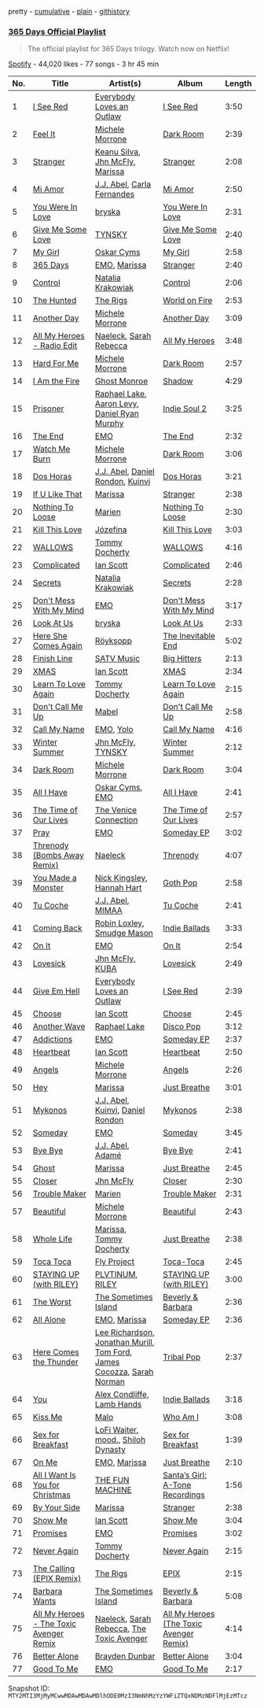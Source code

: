 pretty - [cumulative](/playlists/cumulative/37i9dQZF1DX0JXQl1bmFgT.md) - [plain](/playlists/plain/37i9dQZF1DX0JXQl1bmFgT) - [githistory](https://github.githistory.xyz/mackorone/spotify-playlist-archive/blob/main/playlists/plain/37i9dQZF1DX0JXQl1bmFgT)

### [365 Days Official Playlist](https://open.spotify.com/playlist/37i9dQZF1DX0JXQl1bmFgT)

> The official playlist for 365 Days trilogy\. Watch now on Netflix!

[Spotify](https://open.spotify.com/user/spotify) - 44,020 likes - 77 songs - 3 hr 45 min

| No. | Title | Artist(s) | Album | Length |
|---|---|---|---|---|
| 1 | [I See Red](https://open.spotify.com/track/5MAK1nd8R6PWnle1Q1WJvh) | [Everybody Loves an Outlaw](https://open.spotify.com/artist/5RCWMaArEntbkeWYVxCiFW) | [I See Red](https://open.spotify.com/album/160pzqIuixGY7qegAnQCHY) | 3:50 |
| 2 | [Feel It](https://open.spotify.com/track/1sntdOU6b9fMuUOm3NPIuY) | [Michele Morrone](https://open.spotify.com/artist/03fLoIOO015incUitpfkad) | [Dark Room](https://open.spotify.com/album/2H2mViAjX9cdztIS9xOwSh) | 2:39 |
| 3 | [Stranger](https://open.spotify.com/track/6HsP8AwuSVliAtYXr93br0) | [Keanu Silva](https://open.spotify.com/artist/1zLMhO4zzzxt5PMV4wMS3y), [Jhn McFly](https://open.spotify.com/artist/7zznl279cpu0bbWfEjBq5c), [Marissa](https://open.spotify.com/artist/7lRC2ICJeiCyz2wSU6BVkH) | [Stranger](https://open.spotify.com/album/1SYD9U5ySpahn116MFUxby) | 2:08 |
| 4 | [Mi Amor](https://open.spotify.com/track/2S6k02dRW52cP1jSC05OWg) | [J.J\. Abel](https://open.spotify.com/artist/2kptWrlEYUY9Tksx9f9EDE), [Carla Fernandes](https://open.spotify.com/artist/2PowY1osU1K9Qa8d1fn0PF) | [Mi Amor](https://open.spotify.com/album/68DSV8mxoNiWLdTob39ApP) | 2:50 |
| 5 | [You Were In Love](https://open.spotify.com/track/4L0RLn5VIcJ2ZWsdKdlHLp) | [bryska](https://open.spotify.com/artist/5I8Y0U8doFLVCsSY88v4Vh) | [You Were In Love](https://open.spotify.com/album/2GQk8VsT9E6JvvLBEHxKaM) | 2:31 |
| 6 | [Give Me Some Love](https://open.spotify.com/track/4NTrCuGzotbTU12nHtp7u5) | [TYNSKY](https://open.spotify.com/artist/31Sw8RRROaHLjst7yEXwZF) | [Give Me Some Love](https://open.spotify.com/album/0zds0jjicNDMkFHDLko4Co) | 2:40 |
| 7 | [My Girl](https://open.spotify.com/track/2tZ9SSCDM5uJS8ZXGdfvCf) | [Oskar Cyms](https://open.spotify.com/artist/2fcIazWMq5XONzkuCwSSEr) | [My Girl](https://open.spotify.com/album/3nUXrYLUNFUkc4ugtT5Sfq) | 2:58 |
| 8 | [365 Days](https://open.spotify.com/track/6YITon2rsFDlRrZilwMsRN) | [EMO](https://open.spotify.com/artist/0ORYVI6HcOBBPflrE4EcQM), [Marissa](https://open.spotify.com/artist/7lRC2ICJeiCyz2wSU6BVkH) | [Stranger](https://open.spotify.com/album/0pYOYlG5oTgvs77V6W094U) | 2:40 |
| 9 | [Control](https://open.spotify.com/track/1odriOCBScAqNnMLGsNj9w) | [Natalia Krakowiak](https://open.spotify.com/artist/76V31mzEXwkzFCx6BGzCiS) | [Control](https://open.spotify.com/album/1D6AYYmAQ31hjWxyCWUuh1) | 2:06 |
| 10 | [The Hunted](https://open.spotify.com/track/069iEWjBk09wzpAxsEv8rF) | [The Rigs](https://open.spotify.com/artist/4QrBV4OBjd798x3Aov1Yjy) | [World on Fire](https://open.spotify.com/album/7552oTDbCvFPlBNpngSrIR) | 2:53 |
| 11 | [Another Day](https://open.spotify.com/track/1s6hnnmUZtMFTHO0gJvcNZ) | [Michele Morrone](https://open.spotify.com/artist/03fLoIOO015incUitpfkad) | [Another Day](https://open.spotify.com/album/3RZrWTzG26JucuyLCR78c4) | 3:09 |
| 12 | [All My Heroes \- Radio Edit](https://open.spotify.com/track/0TRmtiR9q6XnYDzXmoMpGC) | [Naeleck](https://open.spotify.com/artist/2DYDFBqoaBP2i9XrTGpOgF), [Sarah Rebecca](https://open.spotify.com/artist/58obmxGKVKCenZAkACSMgJ) | [All My Heroes](https://open.spotify.com/album/47ivZmuVI0HboDeCl6uOZv) | 3:48 |
| 13 | [Hard For Me](https://open.spotify.com/track/00PesUdTmC3Y5xtZbZND0p) | [Michele Morrone](https://open.spotify.com/artist/03fLoIOO015incUitpfkad) | [Dark Room](https://open.spotify.com/album/2H2mViAjX9cdztIS9xOwSh) | 2:57 |
| 14 | [I Am the Fire](https://open.spotify.com/track/1tanw65Am6no9GCmTgiOhn) | [Ghost Monroe](https://open.spotify.com/artist/3RgNBXiwEDSxBSfBEpCjeD) | [Shadow](https://open.spotify.com/album/1I3WMXCjSwWIpDMWi7I2gY) | 4:29 |
| 15 | [Prisoner](https://open.spotify.com/track/14YkNhtwblvxRzsx47gyKC) | [Raphael Lake](https://open.spotify.com/artist/1jHQI26XkjY8BHwvDnh9Jw), [Aaron Levy](https://open.spotify.com/artist/74vJ5CJ857eopBMMI8rJkA), [Daniel Ryan Murphy](https://open.spotify.com/artist/1QoxDzRJ3hMCfBW6JAZlGl) | [Indie Soul 2](https://open.spotify.com/album/2rzR4ZIIJl8vewMB4NV8NY) | 3:25 |
| 16 | [The End](https://open.spotify.com/track/0tv26DoZJX92mCpzWG5MRq) | [EMO](https://open.spotify.com/artist/0ORYVI6HcOBBPflrE4EcQM) | [The End](https://open.spotify.com/album/5R5kiCnJdVignWKvEqNnw9) | 2:32 |
| 17 | [Watch Me Burn](https://open.spotify.com/track/3hiXR95RrJCaYqykCQmYLH) | [Michele Morrone](https://open.spotify.com/artist/03fLoIOO015incUitpfkad) | [Dark Room](https://open.spotify.com/album/2H2mViAjX9cdztIS9xOwSh) | 3:06 |
| 18 | [Dos Horas](https://open.spotify.com/track/0wRqwxzJ0xzp9xHdBUST8T) | [J.J\. Abel](https://open.spotify.com/artist/2kptWrlEYUY9Tksx9f9EDE), [Daniel Rondon](https://open.spotify.com/artist/2baItk3bvmwJY76tgZXFJn), [Kuinvi](https://open.spotify.com/artist/08w1NsqxgMffO78J6v0uCr) | [Dos Horas](https://open.spotify.com/album/0K0LCTmA5cYuAYNULo6Hy9) | 3:21 |
| 19 | [If U Like That](https://open.spotify.com/track/1HQgt54SnO980QfCRY9XdA) | [Marissa](https://open.spotify.com/artist/7lRC2ICJeiCyz2wSU6BVkH) | [Stranger](https://open.spotify.com/album/0pYOYlG5oTgvs77V6W094U) | 2:38 |
| 20 | [Nothing To Loose](https://open.spotify.com/track/0s3o9PXv92jynDMMRie9ZC) | [Marien](https://open.spotify.com/artist/3OJV0xQWTH0mrMRmfNxqGk) | [Nothing To Loose](https://open.spotify.com/album/09b5AGODmBW55LEJrVSDFJ) | 2:30 |
| 21 | [Kill This Love](https://open.spotify.com/track/1ZSbVK1cAR3mnAH2chKRq9) | [Józefina](https://open.spotify.com/artist/7qEE9TSrCVy0kbOTtCwAIe) | [Kill This Love](https://open.spotify.com/album/6QWMRYLbLQaMeJD0psx1rh) | 3:03 |
| 22 | [WALLOWS](https://open.spotify.com/track/5e86PEU4ZXAhzGoeQPfCDf) | [Tommy Docherty](https://open.spotify.com/artist/52gd2IONQukShe5AJw8lNa) | [WALLOWS](https://open.spotify.com/album/7mtWzKJTLf4x4seSeIx1ds) | 4:16 |
| 23 | [Complicated](https://open.spotify.com/track/2jJgwg74be7o5WlFgxopD8) | [Ian Scott](https://open.spotify.com/artist/2eOYAtEiQnCh4NVIgAh5Jn) | [Complicated](https://open.spotify.com/album/6PHRRwIpkg76Ij1m1cwJnn) | 2:46 |
| 24 | [Secrets](https://open.spotify.com/track/4hJL49nuMMUsa0uUIuhC8N) | [Natalia Krakowiak](https://open.spotify.com/artist/76V31mzEXwkzFCx6BGzCiS) | [Secrets](https://open.spotify.com/album/1vpiYBgxWUpgxkBzZ4Z6d9) | 2:28 |
| 25 | [Don't Mess With My Mind](https://open.spotify.com/track/3F2NWpd6VmdHWWL6RhXlHs) | [EMO](https://open.spotify.com/artist/0ORYVI6HcOBBPflrE4EcQM) | [Don't Mess With My Mind](https://open.spotify.com/album/2ZUnnCCu42thIJnMLiQYkP) | 3:17 |
| 26 | [Look At Us](https://open.spotify.com/track/2kXwpba2ljo1FQRvJtQUNz) | [bryska](https://open.spotify.com/artist/5I8Y0U8doFLVCsSY88v4Vh) | [Look At Us](https://open.spotify.com/album/3DLL0NgNCyqtSm4mjhi62x) | 2:33 |
| 27 | [Here She Comes Again](https://open.spotify.com/track/23HK5PldqTIdTt5A9cN2k5) | [Röyksopp](https://open.spotify.com/artist/5nPOO9iTcrs9k6yFffPxjH) | [The Inevitable End](https://open.spotify.com/album/3ZBCxww5l2GuPEtOmhP73N) | 5:02 |
| 28 | [Finish Line](https://open.spotify.com/track/5iM1Z3zrieLBRiIqln0zfd) | [SATV Music](https://open.spotify.com/artist/2VMbzdrOBil1vCkU2aitA6) | [Big Hitters](https://open.spotify.com/album/74O0NmWl2cGIynwIMZ7ttV) | 2:13 |
| 29 | [XMAS](https://open.spotify.com/track/1OlaAXV1GFrA3frDIqkXB7) | [Ian Scott](https://open.spotify.com/artist/2eOYAtEiQnCh4NVIgAh5Jn) | [XMAS](https://open.spotify.com/album/7IZHU7scfxIwKuH6NpKJkZ) | 2:34 |
| 30 | [Learn To Love Again](https://open.spotify.com/track/706DSkmEzy6vfFOfgpohcg) | [Tommy Docherty](https://open.spotify.com/artist/52gd2IONQukShe5AJw8lNa) | [Learn To Love Again](https://open.spotify.com/album/4a3G2UDfPjVNN8tuR02032) | 2:15 |
| 31 | [Don't Call Me Up](https://open.spotify.com/track/4QjVfuu7om31HBan0jlX4p) | [Mabel](https://open.spotify.com/artist/1MIVXf74SZHmTIp4V4paH4) | [Don't Call Me Up](https://open.spotify.com/album/7eNi4JLsvO4nrHGNjOL45U) | 2:58 |
| 32 | [Call My Name](https://open.spotify.com/track/0l7j33y9qlaVlQW66H5ZW9) | [EMO](https://open.spotify.com/artist/0ORYVI6HcOBBPflrE4EcQM), [Yolo](https://open.spotify.com/artist/1EJxzdD9W9vpHeLjnyskex) | [Call My Name](https://open.spotify.com/album/1bJYGak0cNISfbyevFKmtm) | 4:16 |
| 33 | [Winter Summer](https://open.spotify.com/track/5m38Gw5jWEsaWGLi6ogSmF) | [Jhn McFly](https://open.spotify.com/artist/7zznl279cpu0bbWfEjBq5c), [TYNSKY](https://open.spotify.com/artist/31Sw8RRROaHLjst7yEXwZF) | [Winter Summer](https://open.spotify.com/album/4Gf3zFl4xUzN11HbjzIwz2) | 2:12 |
| 34 | [Dark Room](https://open.spotify.com/track/2kf6JUfyPIvTi63HmDu4VV) | [Michele Morrone](https://open.spotify.com/artist/03fLoIOO015incUitpfkad) | [Dark Room](https://open.spotify.com/album/2H2mViAjX9cdztIS9xOwSh) | 3:04 |
| 35 | [All I Have](https://open.spotify.com/track/1zJq3jgFYiTV22zdTBbnHy) | [Oskar Cyms](https://open.spotify.com/artist/2fcIazWMq5XONzkuCwSSEr), [EMO](https://open.spotify.com/artist/0ORYVI6HcOBBPflrE4EcQM) | [All I Have](https://open.spotify.com/album/2p4P0WtQvhawi2Fl4DsaKz) | 2:41 |
| 36 | [The Time of Our Lives](https://open.spotify.com/track/1c8IKTdo1k7O7FO9LVZ4OE) | [The Venice Connection](https://open.spotify.com/artist/6kq82aeoNb3BSbxUx5Si91) | [The Time of Our Lives](https://open.spotify.com/album/1usH8OTBwAD2JEXmicYF0k) | 2:57 |
| 37 | [Pray](https://open.spotify.com/track/7eT4J5VCBZFBR6vDnKlfn5) | [EMO](https://open.spotify.com/artist/0ORYVI6HcOBBPflrE4EcQM) | [Someday EP](https://open.spotify.com/album/63wfEx9X1GR4WZ2F66hXrc) | 3:02 |
| 38 | [Threnody \(Bombs Away Remix\)](https://open.spotify.com/track/3mLLlN1ZdHmlJHkvNON7ou) | [Naeleck](https://open.spotify.com/artist/2DYDFBqoaBP2i9XrTGpOgF) | [Threnody](https://open.spotify.com/album/2CUUZuC9EhMcnU7zdNWWrI) | 4:07 |
| 39 | [You Made a Monster](https://open.spotify.com/track/7nRIqVxnUa72H5znWPkuMN) | [Nick Kingsley](https://open.spotify.com/artist/7j4GDuXVsIMs6ZBBumWkrh), [Hannah Hart](https://open.spotify.com/artist/5Mao8r67YSnkzUabiRb2Sv) | [Goth Pop](https://open.spotify.com/album/5EbSTEMJisXT6kK7ipojXE) | 2:58 |
| 40 | [Tu Coche](https://open.spotify.com/track/1F1eXMItFj4gAhM7JSFnfh) | [J.J\. Abel](https://open.spotify.com/artist/2kptWrlEYUY9Tksx9f9EDE), [MIMAA](https://open.spotify.com/artist/7CGhrDSdJxatpQf0qNRACS) | [Tu Coche](https://open.spotify.com/album/6HcYHU1x2h6r8Cqde0RjxM) | 2:41 |
| 41 | [Coming Back](https://open.spotify.com/track/3ohPMjVSAnwj1lfPbZchjR) | [Robin Loxley](https://open.spotify.com/artist/2Lc0SlbkNbedYcGd5V7R4g), [Smudge Mason](https://open.spotify.com/artist/2lnw3CSgw0VsbPd9ucKUOD) | [Indie Ballads](https://open.spotify.com/album/1OjvJU0GnsOYqMgrdTYC6R) | 3:33 |
| 42 | [On It](https://open.spotify.com/track/5asNFwe1ZwlW3jTjPk7k6j) | [EMO](https://open.spotify.com/artist/0ORYVI6HcOBBPflrE4EcQM) | [On It](https://open.spotify.com/album/2vyCR653Jik6KEKMdPKUpF) | 2:54 |
| 43 | [Lovesick](https://open.spotify.com/track/1qeVVhpTobYtad8aOwUb3h) | [Jhn McFly](https://open.spotify.com/artist/7zznl279cpu0bbWfEjBq5c), [KUBA](https://open.spotify.com/artist/1bkyZDNNjgrIwr4qTtyHUW) | [Lovesick](https://open.spotify.com/album/56qerLUlo7Ts5NnwiHiP2O) | 2:49 |
| 44 | [Give Em Hell](https://open.spotify.com/track/3k4zd8iEKKtFrJB9oeX1Nl) | [Everybody Loves an Outlaw](https://open.spotify.com/artist/5RCWMaArEntbkeWYVxCiFW) | [I See Red](https://open.spotify.com/album/6vHqcjot5xlaVyJDdwAqxF) | 2:39 |
| 45 | [Choose](https://open.spotify.com/track/0JIWtIU7Q4HbfdceW0cNbt) | [Ian Scott](https://open.spotify.com/artist/2eOYAtEiQnCh4NVIgAh5Jn) | [Choose](https://open.spotify.com/album/03e3cgkOQCcJkHvswUYNaB) | 2:45 |
| 46 | [Another Wave](https://open.spotify.com/track/5d3KvWvuu5qpYCbpZX163x) | [Raphael Lake](https://open.spotify.com/artist/1jHQI26XkjY8BHwvDnh9Jw) | [Disco Pop](https://open.spotify.com/album/1fqRT8C9oIioQRyanc7Teq) | 3:12 |
| 47 | [Addictions](https://open.spotify.com/track/68jmZfmVhudEYlVrTxCP8r) | [EMO](https://open.spotify.com/artist/0ORYVI6HcOBBPflrE4EcQM) | [Someday EP](https://open.spotify.com/album/63wfEx9X1GR4WZ2F66hXrc) | 2:37 |
| 48 | [Heartbeat](https://open.spotify.com/track/4R1Edcoi1GwkEoK6QS6zky) | [Ian Scott](https://open.spotify.com/artist/2eOYAtEiQnCh4NVIgAh5Jn) | [Heartbeat](https://open.spotify.com/album/66EY4xki8sdTbLGcgQN8Cp) | 2:50 |
| 49 | [Angels](https://open.spotify.com/track/4PgdSZS720ErmKQDzjnvua) | [Michele Morrone](https://open.spotify.com/artist/03fLoIOO015incUitpfkad) | [Angels](https://open.spotify.com/album/012pAQ6ldAM27cdVKIOAXK) | 2:26 |
| 50 | [Hey](https://open.spotify.com/track/566Bj9QEqM6BNniao5yxBY) | [Marissa](https://open.spotify.com/artist/7lRC2ICJeiCyz2wSU6BVkH) | [Just Breathe](https://open.spotify.com/album/3cGOpNJyVX3PqfsITZ6oop) | 3:01 |
| 51 | [Mykonos](https://open.spotify.com/track/3gr7VZfyZfqSYpzL9Hh9A8) | [J.J\. Abel](https://open.spotify.com/artist/2kptWrlEYUY9Tksx9f9EDE), [Kuinvi](https://open.spotify.com/artist/08w1NsqxgMffO78J6v0uCr), [Daniel Rondon](https://open.spotify.com/artist/2baItk3bvmwJY76tgZXFJn) | [Mykonos](https://open.spotify.com/album/3h9aPhiGcr8sy7oPvRiCBE) | 2:38 |
| 52 | [Someday](https://open.spotify.com/track/0I2um2eFFbCc1QJyq8Vw66) | [EMO](https://open.spotify.com/artist/0ORYVI6HcOBBPflrE4EcQM) | [Someday](https://open.spotify.com/album/4uv7vweE8jQ1Lp65ydx4S8) | 3:45 |
| 53 | [Bye Bye](https://open.spotify.com/track/7cyCAzwZMoYT9UXmqXD9fX) | [J.J\. Abel](https://open.spotify.com/artist/2kptWrlEYUY9Tksx9f9EDE), [Adamé](https://open.spotify.com/artist/0sERWA25W58jwsWqspklGe) | [Bye Bye](https://open.spotify.com/album/4Y77YfyEzIi9TgVMN62xQP) | 2:41 |
| 54 | [Ghost](https://open.spotify.com/track/21XjJd4lFO8p4a4te8WZ5n) | [Marissa](https://open.spotify.com/artist/7lRC2ICJeiCyz2wSU6BVkH) | [Just Breathe](https://open.spotify.com/album/3cGOpNJyVX3PqfsITZ6oop) | 2:45 |
| 55 | [Closer](https://open.spotify.com/track/3g5RS4IaP3zkOJxHdY7QeB) | [Jhn McFly](https://open.spotify.com/artist/7zznl279cpu0bbWfEjBq5c) | [Closer](https://open.spotify.com/album/3QAkCXs79dburK8tkivQ42) | 2:30 |
| 56 | [Trouble Maker](https://open.spotify.com/track/0HkwR89jBwgrwrzg6TbfCw) | [Marien](https://open.spotify.com/artist/3OJV0xQWTH0mrMRmfNxqGk) | [Trouble Maker](https://open.spotify.com/album/69Hs869oAKVsJyGn5TUwFI) | 2:31 |
| 57 | [Beautiful](https://open.spotify.com/track/2ABn2RTVRRxPcMXWsFCXaF) | [Michele Morrone](https://open.spotify.com/artist/03fLoIOO015incUitpfkad) | [Beautiful](https://open.spotify.com/album/5I5gyUDPaOh2RVrvUdLz0W) | 2:43 |
| 58 | [Whole Life](https://open.spotify.com/track/4l17U26RnDC0uDlVGm5NgM) | [Marissa](https://open.spotify.com/artist/7lRC2ICJeiCyz2wSU6BVkH), [Tommy Docherty](https://open.spotify.com/artist/52gd2IONQukShe5AJw8lNa) | [Just Breathe](https://open.spotify.com/album/3cGOpNJyVX3PqfsITZ6oop) | 2:38 |
| 59 | [Toca Toca](https://open.spotify.com/track/2fDByLUAC1YsxbhgHGBqdg) | [Fly Project](https://open.spotify.com/artist/2Rum2rwDio2My0Md24m3Oa) | [Toca\-Toca](https://open.spotify.com/album/7vCFA4aWu4HJQeGcbuOwpl) | 2:45 |
| 60 | [STAYING UP \(with RILEY\)](https://open.spotify.com/track/2Od5rtOghW7nnPoYP5PxeS) | [PLVTINUM](https://open.spotify.com/artist/4V2pR2iSd1g0RZCglrP3jn), [RILEY](https://open.spotify.com/artist/38SHprY6NUd8O9LyWJ4hg4) | [STAYING UP \(with RILEY\)](https://open.spotify.com/album/3JnciTFN9oO4E0hKuq3xcS) | 3:00 |
| 61 | [The Worst](https://open.spotify.com/track/2iZfLHceRaPLsVLNgp0b5o) | [The Sometimes Island](https://open.spotify.com/artist/3SqtHH9uGzfm9UIc7veyuK) | [Beverly & Barbara](https://open.spotify.com/album/7xjC8FefVplGzNy7bTENm4) | 2:36 |
| 62 | [All Alone](https://open.spotify.com/track/0KkZc840i3ZwDw1RvabPKr) | [EMO](https://open.spotify.com/artist/0ORYVI6HcOBBPflrE4EcQM), [Marissa](https://open.spotify.com/artist/7lRC2ICJeiCyz2wSU6BVkH) | [Someday EP](https://open.spotify.com/album/63wfEx9X1GR4WZ2F66hXrc) | 2:36 |
| 63 | [Here Comes the Thunder](https://open.spotify.com/track/3lHoL4ofPul04MCOsGXxnZ) | [Lee Richardson](https://open.spotify.com/artist/16BxOX67lWcQpiglrMa2HY), [Jonathan Murill](https://open.spotify.com/artist/0KlThjCzrRDm9fW5WMIGss), [Tom Ford](https://open.spotify.com/artist/16Hec1v49TSJCAwuXYcPn1), [James Cocozza](https://open.spotify.com/artist/2MqahmsaUt6ZQhBDC4moBR), [Sarah Norman](https://open.spotify.com/artist/2N7XlKM87BYT73h4OjJYuA) | [Tribal Pop](https://open.spotify.com/album/6VFEI4CPJOqE6bMRlMaEIo) | 2:37 |
| 64 | [You](https://open.spotify.com/track/5zeL1hFb3uUfh8bLDDtY7L) | [Alex Condliffe](https://open.spotify.com/artist/3dFqyBhsezU3bAXdcZZbtP), [Lamb Hands](https://open.spotify.com/artist/2Scs409VgS6rAN0tKM4vN1) | [Indie Ballads](https://open.spotify.com/album/1OjvJU0GnsOYqMgrdTYC6R) | 3:18 |
| 65 | [Kiss Me](https://open.spotify.com/track/5DWrH5Uf4yAWnC9jmTcqrR) | [Malo](https://open.spotify.com/artist/2eMowsxJka1vNx8oawObi7) | [Who Am I](https://open.spotify.com/album/6D35d4QyUwmNVJfsylZtSq) | 3:08 |
| 66 | [Sex for Breakfast](https://open.spotify.com/track/4Xj6PMlVsJQvGg1sGHGaNR) | [LoFi Waiter](https://open.spotify.com/artist/5H5W5vmpQSBmQv1uMVor61), [mood.](https://open.spotify.com/artist/3fL0KDSqNCWDtbu1wfIaVo), [Shiloh Dynasty](https://open.spotify.com/artist/1wxPItEzr7U7rGSMPqZ25r) | [Sex for Breakfast](https://open.spotify.com/album/11aYGJ7EZ0B5uPJihRu1hE) | 1:39 |
| 67 | [On Me](https://open.spotify.com/track/5HIEx27V2x6nI8Pnju6D6o) | [EMO](https://open.spotify.com/artist/0ORYVI6HcOBBPflrE4EcQM), [Marissa](https://open.spotify.com/artist/7lRC2ICJeiCyz2wSU6BVkH) | [Just Breathe](https://open.spotify.com/album/3cGOpNJyVX3PqfsITZ6oop) | 2:10 |
| 68 | [All I Want Is You for Christmas](https://open.spotify.com/track/5gTSN7Fd7fKCJBw8qKfCrV) | [THE FUN MACHINE](https://open.spotify.com/artist/2X9WAmCaE5dmJ2XhZYCngt) | [Santa’s Girl: A\-Tone Recordings](https://open.spotify.com/album/4keD2uHmpetwEqmUZtb4x5) | 1:56 |
| 69 | [By Your Side](https://open.spotify.com/track/6TNV8hRNraJeMO14sPpXGR) | [Marissa](https://open.spotify.com/artist/7lRC2ICJeiCyz2wSU6BVkH) | [Stranger](https://open.spotify.com/album/0pYOYlG5oTgvs77V6W094U) | 2:38 |
| 70 | [Show Me](https://open.spotify.com/track/5zrq44Z9wnY3uWPtc197AM) | [Ian Scott](https://open.spotify.com/artist/2eOYAtEiQnCh4NVIgAh5Jn) | [Show Me](https://open.spotify.com/album/1TOe4CBmriAU7ByUkeyNyh) | 3:04 |
| 71 | [Promises](https://open.spotify.com/track/6ZE4pRtvE2MwAJAE7006EA) | [EMO](https://open.spotify.com/artist/0ORYVI6HcOBBPflrE4EcQM) | [Promises](https://open.spotify.com/album/0LNn3EzsXTuwqJ3pJXEFO2) | 3:02 |
| 72 | [Never Again](https://open.spotify.com/track/5Bbm57CXEi2VmzoSb1Cp5C) | [Tommy Docherty](https://open.spotify.com/artist/52gd2IONQukShe5AJw8lNa) | [Never Again](https://open.spotify.com/album/7aqvlhSVClT2aNr3TSzmRI) | 2:15 |
| 73 | [The Calling \(EPIX Remix\)](https://open.spotify.com/track/0sbcJ9GfvJH5NLEQzU7i08) | [The Rigs](https://open.spotify.com/artist/4QrBV4OBjd798x3Aov1Yjy) | [EPIX](https://open.spotify.com/album/5stfsuLtj16vgZT9bTH76q) | 2:15 |
| 74 | [Barbara Wants](https://open.spotify.com/track/0fx5TUxwrHlz6hKjNZfQpp) | [The Sometimes Island](https://open.spotify.com/artist/3SqtHH9uGzfm9UIc7veyuK) | [Beverly & Barbara](https://open.spotify.com/album/7xjC8FefVplGzNy7bTENm4) | 5:08 |
| 75 | [All My Heroes \- The Toxic Avenger Remix](https://open.spotify.com/track/2Js9PruQTuC06MU6t4p2TJ) | [Naeleck](https://open.spotify.com/artist/2DYDFBqoaBP2i9XrTGpOgF), [Sarah Rebecca](https://open.spotify.com/artist/58obmxGKVKCenZAkACSMgJ), [The Toxic Avenger](https://open.spotify.com/artist/5zExRf0VQCl3GO4Jrj8r0s) | [All My Heroes \(The Toxic Avenger Remix\)](https://open.spotify.com/album/0V28h3EvVhaIXLYJps6otB) | 4:14 |
| 76 | [Better Alone](https://open.spotify.com/track/6FOhiUB3CT6dOMqUdi50ZU) | [Brayden Dunbar](https://open.spotify.com/artist/718jt24mHnTl76rE6T5sSp) | [Better Alone](https://open.spotify.com/album/0wp6uBXIs0IQc6IdOCbAeA) | 3:04 |
| 77 | [Good To Me](https://open.spotify.com/track/6hxk4O3pxR1L9tKkj4BbYn) | [EMO](https://open.spotify.com/artist/0ORYVI6HcOBBPflrE4EcQM) | [Good To Me](https://open.spotify.com/album/31pumQiCZG4iIWbBPSgn1R) | 2:17 |

Snapshot ID: `MTY2MTI3MjMyMCwwMDAwMDAwMDlhODE0MzI3NmNhMzYzYWFiZTQxNDMzNDFlMjEzMTcz`
